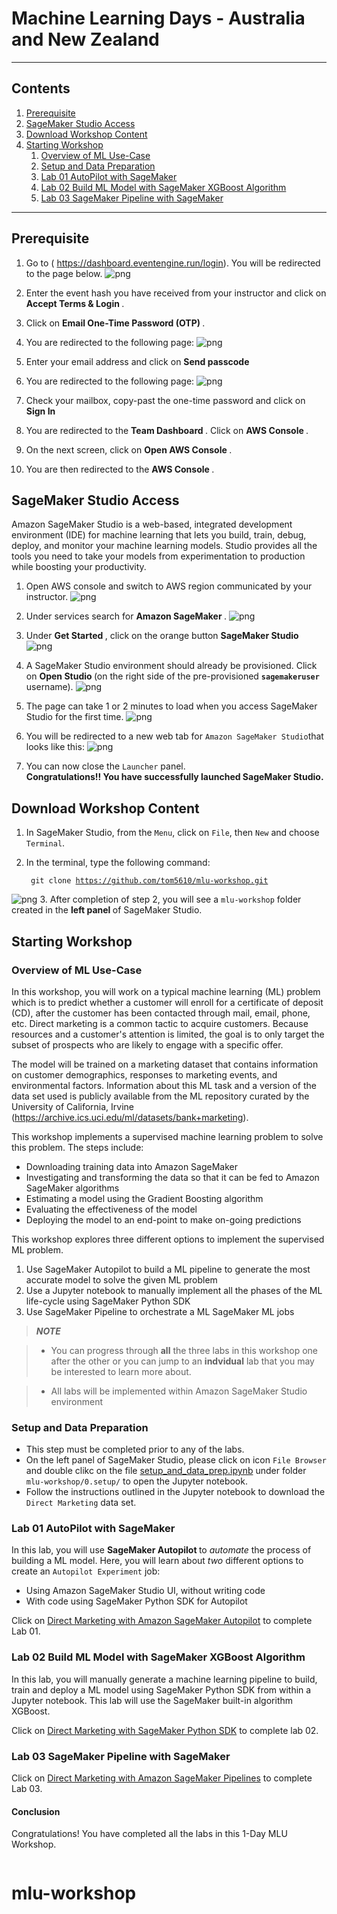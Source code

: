 
# Machine Learning Days - Australia and New Zealand

---

## Contents

1. [Prerequisite](#Prerequisite)
1. [SageMaker Studio Access](#SageMaker-Studio-Access)
1. [Download Workshop Content](#Download-Workshop-Content)
1. [Starting Workshop](#Starting-Workshop)
    1. [Overview of ML Use-Case](#Overview-of-ML-Use-Case)
    1. [Setup and Data Preparation](#Data-Preparation-for-Workshop)
    1. [Lab 01 AutoPilot with SageMaker](#Lab-01-AutoPilot-with-SageMaker)
    1. [Lab 02 Build ML Model with SageMaker XGBoost Algorithm](#Lab-02-Build-ML-Model-with-SageMaker-XGBoost-Algorithm)
    1. [Lab 03 SageMaker Pipeline with SageMaker](#Lab-03-SageMaker-Pipeline-with-SageMaker)

---

## Prerequisite


1. Go to ( https://dashboard.eventengine.run/login). You will be redirected to the page below.
![png](./image/event-engine1.JPG)


2. Enter the event hash you have received from your instructor and click on <b> Accept Terms & Login </b>.

3. Click on <b> Email One-Time Password (OTP) </b>.

4. You are redirected to the following page:
![png](./image/otp.JPG)


5. Enter your email address and click on <b> Send passcode </b>

6. You are redirected to the following page:
![png](./image/passcode.JPG)


7. Check your mailbox, copy-past the one-time password and click on <b> Sign In </b>

8. You are redirected to the <b>Team Dashboard </b>. Click on <b> AWS Console </b>.

9. On the next screen, click on <b> Open AWS Console </b>.

10. You are then redirected to the <b> AWS Console </b>.



## SageMaker Studio Access
Amazon SageMaker Studio is a web-based, integrated development environment (IDE) for machine learning that lets you build, train, debug, deploy, and monitor your machine learning models. Studio provides all the tools you need to take your models from experimentation to production while boosting your productivity.


1. Open AWS console and switch to AWS region communicated by your instructor.
![png](./image/console.JPG)
2. Under services search for <b> Amazon SageMaker </b>.
![png](./image/sagemaker.JPG)


3. Under <b> Get Started </b>, click on the orange button <b> SageMaker Studio </b>
![png](./image/studio.JPG)
4. A SageMaker Studio environment should already be provisioned. Click on <b> Open Studio </b> (on the right side of the pre-provisioned <code><b>sagemakeruser</b></code> username).
![png](./image/sagemaker-user.JPG)
5. The page can take 1 or 2 minutes to load when you access SageMaker Studio for the first time.
![png](./image/studio2.JPG)
6. You will be redirected to a new web tab for `Amazon SageMaker Studio`that looks like this:
![png](./image/studio-dashboard.JPG)
7. You can now close the `Launcher` panel. <br><b>Congratulations!! You have successfully launched SageMaker Studio.</b>

## Download Workshop Content
1. In SageMaker Studio, from the `Menu`, click on `File`, then `New` and choose `Terminal`.
2. In the terminal, type the following command:

    <code> git clone https://github.com/tom5610/mlu-workshop.git </code>
    
![png](./image/clone.JPG)
3. After completion of step 2, you will see a `mlu-workshop` folder created in the <b> left panel </b> of SageMaker Studio.

## Starting Workshop
### Overview of ML Use-Case

In this workshop, you will work on a typical machine learning (ML) problem which is to predict whether a customer will enroll for a certificate of deposit (CD), after the customer has been contacted through mail, email, phone, etc.  Direct marketing is a common tactic to acquire customers.  Because resources and a customer's attention is limited, the goal is to only target the subset of prospects who are likely to engage with a specific offer.  
    
The model will be trained on a marketing dataset that contains information on customer demographics, responses to marketing events, and environmental factors. Information about this ML task and a version of the data set used is publicly available from the ML repository curated by the University of California, Irvine (https://archive.ics.uci.edu/ml/datasets/bank+marketing).
    
This workshop implements a supervised machine learning problem to solve this problem. The steps include:
  * Downloading training data into Amazon SageMaker
  * Investigating and transforming the data so that it can be fed to Amazon SageMaker algorithms
  * Estimating a model using the Gradient Boosting algorithm
  * Evaluating the effectiveness of the model
  * Deploying the model to an end-point to make on-going predictions    

This workshop explores three different options to implement the supervised ML problem.
 1. Use SageMaker Autopilot to build a ML pipeline to generate the most accurate model to solve the given ML problem
 1. Use a Jupyter notebook to manually implement all the phases of the ML life-cycle using SageMaker Python SDK
 3. Use SageMaker Pipeline to orchestrate a ML SageMaker ML jobs

> **_NOTE_** 

> - You can progress through **all** the three labs in this workshop one after the other or you can jump to an **indvidual** lab that you may be interested to learn more about.

> - All labs will be implemented within Amazon SageMaker Studio environment
   
### Setup and Data Preparation

* This step must be completed prior to any of the labs.
* On the left panel of SageMaker Studio, please click on icon `File Browser` and double clikc on the file [setup_and_data_prep.ipynb](./0.setup/setup_and_data_prep.ipynb) under folder `mlu-workshop/0.setup/` to open the Jupyter notebook.
* Follow the instructions outlined in the Jupyter notebook to download the `Direct Marketing` data set.

### Lab 01 AutoPilot with SageMaker

In this lab, you will use <b> SageMaker Autopilot </b> to _automate_ the process of building a ML model.  Here, you will learn about _two_ different options to create an `Autopilot Experiment` job:
- Using Amazon SageMaker Studio UI, without writing code
- With code using SageMaker Python SDK for Autopilot

Click on  [Direct Marketing with Amazon SageMaker Autopilot](./1.autopilot/README.md) to complete Lab 01.


### Lab 02 Build ML Model with SageMaker XGBoost Algorithm

In this lab, you will manually generate a machine learning pipeline to build, train and deploy a ML model using SageMaker Python SDK from within a Jupyter notebook.  This lab will use the SageMaker built-in algorithm XGBoost.  

Click on [Direct Marketing with SageMaker Python SDK](./2.build_train_deployment/README.md) to complete lab 02. 


### Lab 03 SageMaker Pipeline with SageMaker
Click on  [Direct Marketing with Amazon SageMaker Pipelines](./3.sagemaker_pipelines/README.md) to complete Lab 03.


#### Conclusion

Congratulations! You have completed all the labs in this 1-Day MLU Workshop.

```python

```
# mlu-workshop